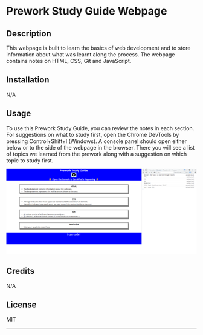 # Prework Study Guide Webpage

## Description

This webpage is built to learn the basics of web development and to store information about what was learnt along the process. The webpage contains notes on HTML, CSS, Git and JavaScript.


## Installation

N/A

## Usage

To use this Prework Study Guide, you can review the notes in each section. For suggestions on what to study first, open the Chrome DevTools by pressing Control+Shift+I (Windows). A console panel should open either below or to the side of the webpage in the browser. There you will see a list of topics we learned from the prework along with a suggestion on which topic to study first.


![alt text](/assets/Screenshot.png)

## Credits

N/A

## License

MIT

---
